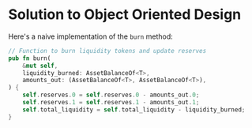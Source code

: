 # Solution to Object Oriented Design

Here's a naive implementation of the `burn` method:

```rust
// Function to burn liquidity tokens and update reserves
pub fn burn(
    &mut self,
    liquidity_burned: AssetBalanceOf<T>,
    amounts_out: (AssetBalanceOf<T>, AssetBalanceOf<T>),
) {
    self.reserves.0 = self.reserves.0 - amounts_out.0;
    self.reserves.1 = self.reserves.1 - amounts_out.1;
    self.total_liquidity = self.total_liquidity - liquidity_burned;
}
```